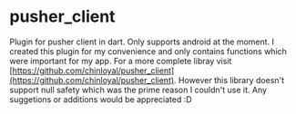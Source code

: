 # pusher_client

Plugin for pusher client in dart. Only supports android at the moment. I created this plugin for my convenience and only contains functions which were important for my app. For a more complete libray visit [https://github.com/chinloyal/pusher_client](https://github.com/chinloyal/pusher_client). However this library doesn't support null safety which was the prime reason I couldn't use it. Any suggetions or additions would be appreciated :D
